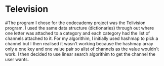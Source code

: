 # Television
#The program I chose for the codecademy project was the Telivision program. I used the same data structure (dictionaries) through out where one letter was attached to a category and each category had the list of channels attached to it.
For my algorithim, I initially used hashmap to pick a channel but I then realised it wasn't working because the hashmap array only a one key and one value pair so alist of channels as the value wouldn't work.
I then decided to use linear search algorithim to get the channel the user wants.
